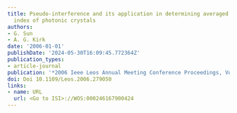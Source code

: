 ```yaml
---
title: Pseudo-interference and its application in determining averaged phase refractive
  index of photonic crystals
authors:
- G. Sun
- A. G. Kirk
date: '2006-01-01'
publishDate: '2024-05-30T16:09:45.772364Z'
publication_types:
- article-journal
publication: '*2006 Ieee Leos Annual Meeting Conference Proceedings, Vols 1 and 2*'
doi: Doi 10.1109/Leos.2006.279050
links:
- name: URL
  url: <Go to ISI>://WOS:000246167900424
---
```

